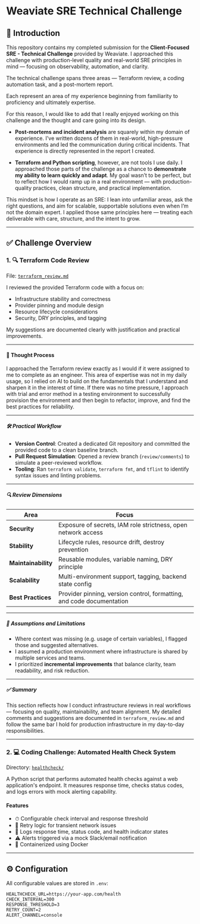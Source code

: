 # Weaviate SRE Technical Challenge

## 👋 Introduction

This repository contains my completed submission for the **Client-Focused SRE - Technical Challenge** provided by Weaviate. I approached this challenge with production-level quality and real-world SRE principles in mind — focusing on observability, automation, and clarity.

The technical challenge spans three areas — Terraform review, a coding automation task, and a post-mortem report.

Each represent an area of my experience beginning from familiarity to proficiency and ultimately expertise. 

For this reason, I would like to add that I really enjoyed working on this challenge and the thought and care going into its design.

- **Post-mortems and incident analysis** are squarely within my domain of experience. I've written dozens of them in real-world, high-pressure environments and led the communication during critical incidents. That experience is directly represented in the report I created.
  
- **Terraform and Python scripting**, however, are not tools I use daily. I approached those parts of the challenge as a chance to **demonstrate my ability to learn quickly and adapt**. My goal wasn’t to be perfect, but to reflect how I would ramp up in a real environment — with production-quality practices, clean structure, and practical implementation.

This mindset is how I operate as an SRE: I lean into unfamiliar areas, ask the right questions, and aim for scalable, supportable solutions even when I’m not the domain expert. I applied those same principles here — treating each deliverable with care, structure, and the intent to grow.

---

## ✅ Challenge Overview

### 1. 🔍 Terraform Code Review

File: [`terraform_review.md`](./terraform_review.md)

I reviewed the provided Terraform code with a focus on:

- Infrastructure stability and correctness  
- Provider pinning and module design  
- Resource lifecycle considerations  
- Security, DRY principles, and tagging  

My suggestions are documented clearly with justification and practical improvements.

---

#### 🧠 Thought Process

I approached the Terraform review exactly as I would if it were assigned to me to complete as an engineer. This area of expertise was not in my daily usage, so I relied on AI to build on the fundamentals that I understand and sharpen it in the interest of time. If there was no time pressure, I approach with trial and error method in a testing environment to successfully provision the environment and then begin to refactor, improve, and find the best practices for reliability.


---

##### 🛠️ Practical Workflow

- **Version Control**: Created a dedicated Git repository and committed the provided code to a clean baseline branch.  
- **Pull Request Simulation**: Opened a review branch (`review/comments`) to simulate a peer-reviewed workflow.  
- **Tooling**: Ran `terraform validate`, `terraform fmt`, and `tflint` to identify syntax issues and linting problems.

---

##### 🔍 Review Dimensions

| Area               | Focus                                                                 |
|--------------------|-----------------------------------------------------------------------|
| **Security**        | Exposure of secrets, IAM role strictness, open network access        |
| **Stability**       | Lifecycle rules, resource drift, destroy prevention                  |
| **Maintainability** | Reusable modules, variable naming, DRY principle                     |
| **Scalability**     | Multi-environment support, tagging, backend state config             |
| **Best Practices**  | Provider pinning, version control, formatting, and code documentation|

---

##### 🧩 Assumptions and Limitations

- Where context was missing (e.g. usage of certain variables), I flagged those and suggested alternatives.  
- I assumed a production environment where infrastructure is shared by multiple services and teams.  
- I prioritized **incremental improvements** that balance clarity, team readability, and risk reduction.

---

##### ✅ Summary

This section reflects how I conduct infrastructure reviews in real workflows — focusing on quality, maintainability, and team alignment. My detailed comments and suggestions are documented in `terraform_review.md` and follow the same bar I hold for production infrastructure in my day-to-day responsibilities.

---

### 2. 💻 Coding Challenge: Automated Health Check System

Directory: [`healthcheck/`](./healthcheck/)

A Python script that performs automated health checks against a web application's endpoint. It measures response time, checks status codes, and logs errors with mock alerting capability.

#### Features

- ⏱ Configurable check interval and response threshold  
- 🔁 Retry logic for transient network issues  
- 🧪 Logs response time, status code, and health indicator states  
- ⚠️ Alerts triggered via a mock Slack/email notification  
- 🐳 Containerized using Docker

---

## ⚙️ Configuration

All configurable values are stored in `.env`:

```env
HEALTHCHECK_URL=https://your-app.com/health
CHECK_INTERVAL=300
RESPONSE_THRESHOLD=3
RETRY_COUNT=2
ALERT_CHANNEL=console
